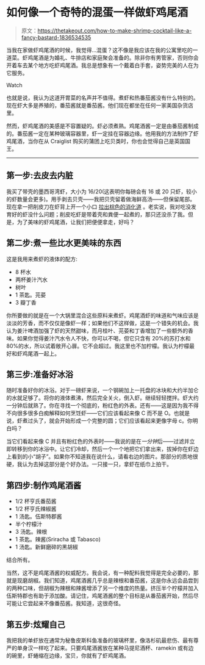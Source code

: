 # 如何像一个奇特的混蛋一样做虾鸡尾酒

> 原文：<https://thetakeout.com/how-to-make-shrimp-cocktail-like-a-fancy-bastard-1836534535>

当我在家做虾鸡尾酒的时候，我觉得...混蛋？这不像是我应该在我的公寓里吃的一道菜。虾鸡尾酒是为婚礼、牛排店和家庭聚会准备的。除非你有男管家，否则你会开着车去某个地方吃虾鸡尾酒。我总是想象有一个戴着白手套，姿势完美的人在为它服务。

Watch

也就是说，我认为这道开胃菜的名声并不值得。煮虾和热番茄酱没有什么特别的。现在虾大多是养殖的，番茄酱就是番茄酱。他们现在都坐在任何一家美国杂货店里。

然而，虾鸡尾酒的美感是不容置疑的。虾必须煮熟。鸡尾酒酱一定是由番茄酱制成的。番茄酱一定在某种玻璃容器里，虾一定挂在容器边缘。他用我的方法制作了虾鸡尾酒，当你在从 Craiglist 购买的蒲团上吃贝类时，你也会觉得自己是英国国王。

* * *

## **第一步:去皮去内脏**

我买了带壳的墨西哥湾虾，大小为 16/20(这表明你每磅会有 16 或 20 只虾，较小的虾数量会更多)。用手剥去贝壳——我把贝壳留着做海鲜高汤——但保留尾部。现在拿一把削皮刀在虾背上开一个小口 [拉出棕色的消化道](https://thetakeout.com/do-i-really-need-to-devein-shrimp-1826113690) 。老实说，我对吃没发育好的虾没什么问题；削皮吃虾是带着壳和粪便一起煮的，那只还没杀了我。但是，为了美味的虾鸡尾酒，让我们把便便拿走，好吗？

## 第二步:煮一些比水更美味的东西

这是我用来煮虾的液体的配方:

*   8 杯水
*   两杯姜汁汽水
*   树叶
*   1 茶匙。芫荽
*   3 瓣丁香

你所要做的就是在一个大锅里混合这些原料来煮虾。鸡尾酒虾的味道和气味应该是淡淡的芳香，而不仅仅是像虾一样；如果他们不这样做，这是一个错失的机会。我认为姜汁啤酒加强了虾的天然甜味，而月桂叶、芫荽和丁香增加了一些额外的香味。如果你觉得姜汁汽水令人不快，你可以不喝，但它只含有 20%的苏打水和 80%的水，所以试着敞开心扉。它不会超过。我这里也不加柠檬。我认为柠檬最好和虾鸡尾酒一起上。

## 第三步:准备好冰浴

随时准备好你的冰浴。对于一磅虾来说，一个钢碗加上一托盘的冰块和大约半加仑的水就足够了。将你的液体煮沸，然后完全关火，倒入虾。继续轻轻搅拌。虾大约一分钟后就熟了。你在寻找一个彻底的，粉红色的外表。还有——这是因为我不得不向很多很多白痴解释如何烹饪虾——它们应该看起来像 C 而不是 O。也就是说，虾煮过头了，就会开始形成一个完整的圆；它们应该看起来更像字母 c。你明白吗？

当它们看起来像 C 并且有粉红色的外表时——我说的是在*一分钟*后——过滤并立即转移到你的冰浴中。让它们冷却，然后一个一个地把它们拿出来，拔掉你在虾边上看到的小“胡子”。如果你不知道我在说什么，请看右边的图片。那部分的质地很硬，我认为去掉这部分是个好办法。一只接一只，拿虾在纸巾上拍干。

## 第四步:制作鸡尾酒酱

*   1/2 杯亨氏番茄酱
*   1/2 杯亨氏辣椒酱
*   1 汤匙。伍斯特郡酱
*   半个柠檬汁
*   3 汤匙。辣根
*   1 茶匙。辣酱(Sriracha 或 Tabasco)
*   1 汤匙。新鲜磨碎的黑胡椒

结合所有。

当然，这不是鸡尾酒酱的权威配方。我会说，有一种配料我觉得是完全必要的，那就是现磨胡椒。我们知道，鸡尾酒酱几乎总是辣根和番茄酱，这是你永远会品尝到的两种口味，但胡椒为辣根和辣酱增添了另一个维度的热量。挤压半个柠檬并加入伍斯特郡也有助于添加酸。请记住，鸡尾酒酱的整个目标是从番茄酱开始，然后尽可能让它尝起来不像番茄酱。我知道，这很奇怪。

## **第五步:炫耀自己**

我把我的单虾放在通常为秘鲁皮斯科鱼准备的玻璃杯里，像洛杉矶最悲伤、最有尊严的单身汉一样吃了起来。只要鸡尾酒酱放在某种马提尼酒杯、ramekin 或有边的碗里，虾蜷缩在边缘，宝贝，你就有了虾鸡尾酒。